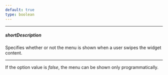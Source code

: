 ```yaml
---
default: true
type: boolean
---
```

---
##### shortDescription
Specifies whether or not the menu is shown when a user swipes the widget content.

---
If the option value is *false*, the menu can be shown only programmatically.